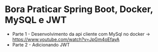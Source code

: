 # Bora Praticar Spring Boot, Docker, MySQL e JWT

* Parte 1 - Desenvolvimento da api cliente com MySql no docker -> https://www.youtube.com/watch?v=JpGm4oEfayA
* Parte 2 - Adicionando JWT  
